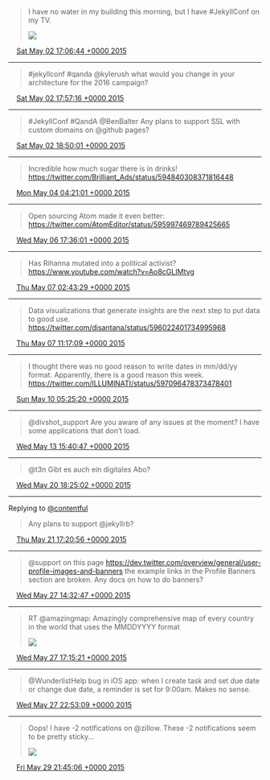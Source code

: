 > I have no water in my building this morning, but I have #JekyllConf on my TV. 
> 
> ![](media/594548588245581824-CEBCygwVAAE0FvZ.jpg)

<img src="media/tweet.ico" width="12" /> [Sat May 02 17:06:44 +0000 2015](https://twitter.com/maiertech/status/594548588245581824)

----

> #jekyllconf #qanda @kylerush what would you change in your architecture for the 2016 campaign?

<img src="media/tweet.ico" width="12" /> [Sat May 02 17:57:16 +0000 2015](https://twitter.com/maiertech/status/594561305840906240)

----

> #JekyllConf #QandA @BenBalter Any plans to support SSL with custom domains on @github pages?

<img src="media/tweet.ico" width="12" /> [Sat May 02 18:50:01 +0000 2015](https://twitter.com/maiertech/status/594574583342170113)

----

> Incredible how much sugar there is in drinks! https://twitter.com/Brilliant_Ads/status/594840308371816448

<img src="media/tweet.ico" width="12" /> [Mon May 04 04:21:01 +0000 2015](https://twitter.com/maiertech/status/595080667886653441)

----

> Open sourcing Atom made it even better: https://twitter.com/AtomEditor/status/595997469789425665

<img src="media/tweet.ico" width="12" /> [Wed May 06 17:36:01 +0000 2015](https://twitter.com/maiertech/status/596005508533870592)

----

> Has Rihanna mutated into a political activist? https://www.youtube.com/watch?v=Ao8cGLIMtvg

<img src="media/tweet.ico" width="12" /> [Thu May 07 02:43:29 +0000 2015](https://twitter.com/maiertech/status/596143284570836992)

----

> Data visualizations that generate insights are the next step to put data to good use. https://twitter.com/disantana/status/596022401734995968

<img src="media/tweet.ico" width="12" /> [Thu May 07 11:17:09 +0000 2015](https://twitter.com/maiertech/status/596272552965709825)

----

> I thought there was no good reason to write dates in mm/dd/yy format. Apparently, there is a good reason this week. https://twitter.com/ILLUMlNATI/status/597096478373478401

<img src="media/tweet.ico" width="12" /> [Sun May 10 05:25:20 +0000 2015](https://twitter.com/maiertech/status/597271178848403456)

----

> @divshot_support Are you aware of any issues at the moment? I have some applications that don’t load.

<img src="media/tweet.ico" width="12" /> [Wed May 13 15:40:47 +0000 2015](https://twitter.com/maiertech/status/598513223730593794)

----

> @t3n Gibt es auch ein digitales Abo?

<img src="media/tweet.ico" width="12" /> [Wed May 20 18:25:02 +0000 2015](https://twitter.com/maiertech/status/601091273915785216)

----

Replying to [@contentful](https://twitter.com/contentful/status/601388269822160896)

> Any plans to support @jekyllrb?

<img src="media/tweet.ico" width="12" /> [Thu May 21 17:20:56 +0000 2015](https://twitter.com/maiertech/status/601437531754770432)

----

> @support on this page https://dev.twitter.com/overview/general/user-profile-images-and-banners the example links in the Profile Banners section are broken. Any docs on how to do banners?

<img src="media/tweet.ico" width="12" /> [Wed May 27 14:32:47 +0000 2015](https://twitter.com/maiertech/status/603569541751406592)

----

> RT @amazingmap: Amazingly comprehensive  map of every  country in the world that uses the MMDDYYYY format 
> 
> ![](media/603610455811223553-CFNiqyhWYAAcO6K.jpg)

<img src="media/tweet.ico" width="12" /> [Wed May 27 17:15:21 +0000 2015](https://twitter.com/maiertech/status/603610455811223553)

----

> @WunderlistHelp bug in iOS app: when I create task and set due date or change due date, a reminder is set for 9:00am. Makes no sense.

<img src="media/tweet.ico" width="12" /> [Wed May 27 22:53:09 +0000 2015](https://twitter.com/maiertech/status/603695462760247296)

----

> Oops! I have -2 notifications on @zillow. These -2 notifications seem to be pretty sticky... 
> 
> ![](media/604403114452496384-CGM1EiZWQAAWR_I.png)

<img src="media/tweet.ico" width="12" /> [Fri May 29 21:45:06 +0000 2015](https://twitter.com/maiertech/status/604403114452496384)